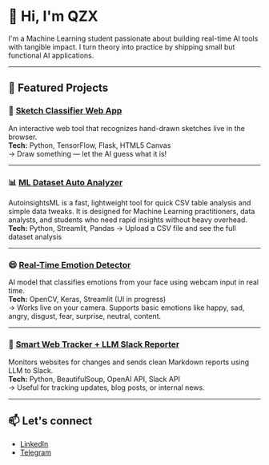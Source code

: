 # 👋 Hi, I'm QZX

I'm a Machine Learning student passionate about building real-time AI tools with tangible impact. I turn theory into practice by shipping small but functional AI applications.

---

## 🚀 Featured Projects

### 🎨 [Sketch Classifier Web App](https://github.com/Qizix/sketch-cnn-classifier-web)  
An interactive web tool that recognizes hand-drawn sketches live in the browser.  
**Tech:** Python, TensorFlow, Flask, HTML5 Canvas  
→ Draw something — let the AI guess what it is!

---

### 📊 [ML Dataset Auto Analyzer](https://github.com/Qizix/AutoInsightsML) 
AutoinsightsML is a fast, lightweight tool for quick CSV table analysis and simple data tweaks. It is designed for Machine Learning practitioners, data analysts, and students who need rapid insights without heavy overhead.
**Tech:** Python, Streamlit, Pandas 
→ Upload a CSV file and see the full dataset analysis

---

### 😄 [Real-Time Emotion Detector](https://github.com/Qizix/cnn-emotion-classifier)  
AI model that classifies emotions from your face using webcam input in real time.  
**Tech:** OpenCV, Keras, Streamlit (UI in progress)  
→ Works live on your camera. Supports basic emotions like happy, sad, angry, disgust, fear, surprise, neutral, content.

---

### 📡 [Smart Web Tracker + LLM Slack Reporter](https://github.com/Qizix/mcp_text_task)  
Monitors websites for changes and sends clean Markdown reports using LLM to Slack.  
**Tech:** Python, BeautifulSoup, OpenAI API, Slack API  
→ Useful for tracking updates, blog posts, or internal news.

---


## 📫 Let's connect

- [LinkedIn](https://linkedin.com/in/qizixxx)  
- [Telegram](https://t.me/qizixxx)  
